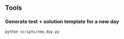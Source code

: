 ## Tools

### Generate test + solution template for a new day

```shell
python scripts/new_day.py
```